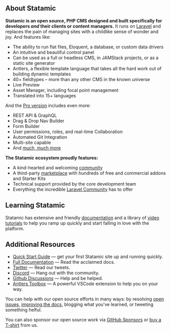 ## About Statamic

**Statamic is an open source, PHP CMS designed and built specifically for developers _and_ their clients or content managers.** It runs on [Laravel](https://laravel.com) and replaces the pain of managing sites with a childlike sense of wonder and joy. And features like:

- The ability to run flat files, Eloquent, a database, or custom data drivers
- An intuitive and beautiful control panel
- Can be used as a full or headless CMS, in JAMStack projects, or as a static site generator
- Antlers, a flexible template language that takes all the hard work out of building dynamic templates
- 40+ fieldtypes – more than any other CMS in the known universe
- Live Preview
- Asset Manager, including focal point management
- Translated into 15+ languages

And the [Pro version](https://statamic.com/pricing) includes even more:
- REST API & GraphQL
- Drag & Drop Nav Builder
- Form Builder
- User permissions, roles, and real-time Collaboration
- Automated Git Integration
- Multi-site capable
- And [much, much more](https://statamic.com/features)

**The Statamic ecosystem proudly features:**

- A kind-hearted and welcoming [community](https://statamic.com/discord)
- A third-party [marketplace](https://statamic.com/marketplace) with hundreds of free and commercial addons and Starter Kits
- Technical support provided by the core development team
- Everything the incredible [Laravel Community](https://laravel.com/) has to offer

## Learning Statamic

Statamic has extensive and friendly [documentation](https://statamic.dev) and a library of [video tutorials](https://youtube.com/statamic) to help you ramp up quickly and start falling in love with the platform.

## Additional Resources

- [Quick Start Guide](https://statamic.dev/quick-start-guide) — get your first Statamic site up and running quickly.
- [Full Documentation](https://statamic.dev) — Read the acclaimed docs.
- [Twitter](https://twitter.com/statamic) — Read our tweets.
- [Discord](https://statamic.com/discord) — Hang out with the community.
- [Github Discussions](https://github.com/statamic/cms/discussions) — Help and be helped.
- [Antlers Toolbox](https://antlers.dev) — A powerful VSCode extension to help you on your way.

You can help with our open source efforts in many ways: by resolving [open issues](https://github.com/statamic/cms/issues), [improving the docs](https://github.com/statamic/docs), blogging what you've learned, or tweeting something helful. 

You can also sponsor our open source work via [GitHub Sponsors](https://github.com/sponsors/statamic) or [buy a T-shirt](https://shop.statamic.com) from us.
